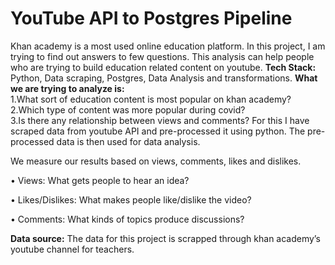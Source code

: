# YouTube API to Postgres Pipeline
Khan academy is a most used online education platform. In this project, I am trying to find out answers to few questions. This analysis can help people who are trying to build education related content on youtube. 
**Tech Stack:** Python, Data scraping, Postgres, Data Analysis and transformations.
**What we are trying to analyze is:**</br>
1.What sort of education content is most popular on khan academy?</br>
2.Which type of content was more popular during covid?</br>
3.Is there any relationship between views and comments?
For this I have scraped data from youtube API and pre-processed it using python. The pre-processed data is then used for data analysis.

We measure our results based on views, comments, likes and dislikes.

•	Views: What gets people to hear an idea?

•	Likes/Dislikes: What makes people like/dislike the video?

•	Comments: What kinds of topics produce discussions?


**Data source:** The data for this project is scrapped through khan academy’s youtube channel for teachers.

